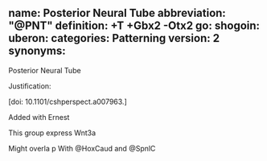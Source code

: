 name: Posterior Neural Tube
abbreviation: "@PNT"
definition: +T +Gbx2 -Otx2
go:
shogoin: 
uberon: 
categories: Patterning
version: 2
synonyms:
---

Posterior Neural Tube

Justification:

[doi: 10.1101/cshperspect.a007963.]

Added with Ernest

This group express Wnt3a

Might overla p With @HoxCaud and @SpnlC